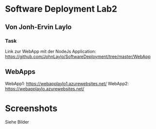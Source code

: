 # Software Deployment Lab2
## Von Jonh-Ervin Laylo
### Task 

Link zur WebApp mit der NodeJs Application: 
https://github.com/JohnLaylo/SoftwareDeployment/tree/master/WebApp

## WebApps
WebApp1: https://webapplaylo1.azurewebsites.net/
WebApp2: https://webapplaylo.azurewebsites.net/

# Screenshots
Siehe Bilder


